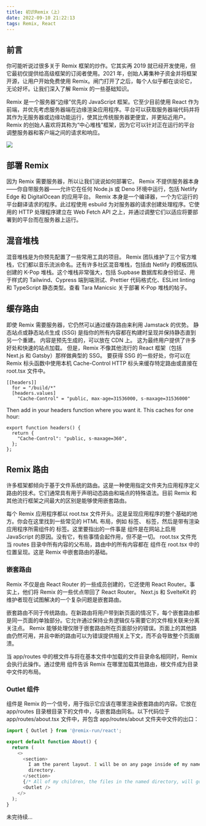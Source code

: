 ```yaml
---
title: 初识Remix（上）
date: 2022-09-10 21:22:13
tags: Remix, React
---
```


## 前言

你可能听说过很多关于 Remix 框架的炒作。它其实再 2019 就已经开发使用，但它最初仅提供给高级框架的订阅者使用。2021 年，创始人筹集种子资金并将框架开源，让用户开始免费使用 Remix。闸门打开了之后，每个人似乎都在谈论它，无论好坏。让我们深入了解 Remix 的一些基础知识。

Remix 是一个服务器“边缘”优先的 JavaScript 框架。它至少目前使用 React 作为前端，并优先考虑服务器端在边缘渲染应用程序。平台可以获取服务器端代码并 ​​ 将其作为无服务器或边缘功能运行，使其比传统服务器更便宜，并更贴近用户。 Remix 的创始人喜欢将其称为“中心堆栈”框架，因为它可以针对正在运行的平台调整服务器和客户端之间的请求和响应。

![](https://i0.wp.com/css-tricks.com/wp-content/uploads/2022/08/aefd6f6bd29afb5e06d19fca53bf3bb22df8707b-521x209-1.png?w=450&ssl=1)

## 部署 Remix

因为 Remix 需要服务器，所以让我们说说如何部署它。 Remix 不提供服务器本身——你自带服务器——允许它在任何 Node.js 或 Deno 环境中运行，包括 Netlify Edge 和 DigitalOcean 的应用平台。 Remix 本身是一个编译器，一个为它运行的平台翻译请求的程序。此过程使用 esbuild 为对服务器的请求创建处理程序。它使用的 HTTP 处理程序建立在 Web Fetch API 之上，并通过调整它们以适应将要部署到的平台而在服务器上运行。

## 混音堆栈

混音堆栈是为你预先配置了一些常用工具的项目。 Remix 团队维护了三个官方堆栈，它们都以音乐流派命名。还有许多社区混音堆栈，包括由 Netlify 的模板团队创建的 K-Pop 堆栈。这个堆栈非常强大，包括 Supbase 数据库和身份验证、用于样式的 Tailwind、Cypress 端到端测试、Prettier 代码格式化、ESLint linting 和 TypeScript 静态类型。查看 Tara Manicsic 关于部署 K-Pop 堆栈的帖子。

## 缓存路由

即使 Remix 需要服务器，它仍然可以通过缓存路由来利用 Jamstack 的优势。 静态站点或静态站点生成 (SSG) 是指你的所有内容都在构建时呈现并保持静态直到另一个重建。 内容是预先生成的，可以放在 CDN 上。 这为最终用户提供了许多好处和快速的站点加载。 但是，Remix 不像其他流行的 React 框架（包括 Next.js 和 Gatsby）那样做典型的 SSG。 要获得 SSG 的一些好处，你可以在 Remix 标头函数中使用本机 Cache-Control HTTP 标头来缓存特定路由或直接在 root.tsx 文件中。

```
[[headers]]
  for = "/build/*"
  [headers.values]
    "Cache-Control" = "public, max-age=31536000, s-maxage=31536000"
```

Then add in your headers function where you want it. This caches for one hour:

```
export function headers() {
  return {
    "Cache-Control": "public, s-maxage=360",
  };
};

```

## Remix 路由

许多框架都倾向于基于文件系统的路由。这是一种使用指定文件夹为应用程序定义路由的技术。它们通常具有用于声明动态路由和端点的特殊语法。目前 Remix 和其他流行框架之间最大的区别是能够使用嵌套路由。

每个 Remix 应用程序都以 root.tsx 文件开头。这是呈现应用程序的整个基础的地方。你会在这里找到一些常见的 HTML 布局，例如 <html> 标签、<head> 标签，然后是带有渲染应用程序所需组件的 <body> 标签。这里要指出的一件事是 <Scripts> 组件是在网站上启用 JavaScript 的原因。没有它，有些事情会起作用，但不是一切。 root.tsx 文件充当 routes 目录中所有内容的父布局，路由中的所有内容都在 <Outlet/> 组件在 root.tsx 中的位置呈现。这是 Remix 中嵌套路由的基础。

### 嵌套路由

Remix 不仅是由 React Router 的一些成员创建的，它还使用 React Router。事实上，他们将 Remix 的一些优点带回了 React Router。 Next.js 和 SvelteKit 的维护者现在试图解决的一个复杂问题是嵌套路由。

嵌套路由不同于传统路由。在新路由将用户带到新页面的情况下，每个嵌套路由都是同一页面的单独部分。它允许通过保持业务逻辑仅与需要它的文件相关联来分离关注点。 Remix 能够处理仅限于嵌套路由所在页面部分的错误。页面上的其他路由仍然可用，并且中断的路由可以为错误提供相关上下文，而不会导致整个页面崩溃。

当 app/routes 中的根文件与将在基本文件中加载的文件目录命名相同时，Remix 会执行此操作。通过使用 <Outlet /> 组件告诉 Remix 在哪里加载其他路由，根文件成为目录中文件的布局。

### Outlet 组件

<Outlet /> 组件是 Remix 的一个信号，用于指示它应该在哪里渲染嵌套路由的内容。它放在 app/routes 目录根目录下的文件中，与嵌套路由同名。以下代码位于 app/routes/about.tsx 文件中，并包含 app/routes/about 文件夹中文件的出口：

```js
import { Outlet } from '@remix-run/react';

export default function About() {
  return (
    <>
      <section>
        I am the parent layout. I will be on any page inside of my named
        directory.
      </section>
      {/* All of my children, the files in the named directory, will go here. */}
      <Outlet />
    </>
  );
}
```

未完待续...
